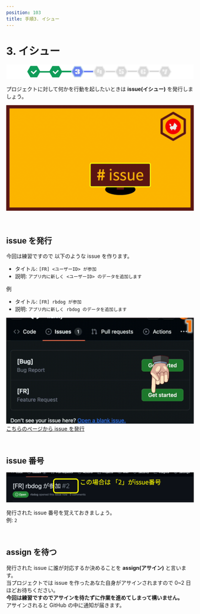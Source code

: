 ```yaml
---
position: 103
title: 手順3. イシュー
---
```


# 3. イシュー

![image](/tutorial/stepper-3.png)

プロジェクトに対して何かを行動を起したいときは **issue(イシュー)** を発行しましょう。

![gif](/tutorial/eye-issue.gif)

<br />

## issue を発行

今回は練習ですので 以下のような issue を作ります。

- タイトル: `[FR] <ユーザーID> が参加`
- 説明: `アプリ内に新しく <ユーザーID> のデータを追加します`

例

- タイトル: `[FR] rbdog が参加`
- 説明: `アプリ内に新しく rbdog のデータを追加します`

![gif](/tutorial/issue.gif)  
<a href="https://github.com/rubydog-jp/hunny/issues" class='linkbutton'>こちらのページから issue を発行</a>

<br />

## issue 番号

![image](/tutorial/issue-number.png)

発行された issue 番号を覚えておきましょう。  
例: `2`

<br />

## assign を待つ

発行された issue に誰が対応するか決めることを **assign(アサイン)** と言います。  
当プロジェクトでは issue を作ったあなた自身がアサインされますので 0~2 日ほどお待ちください。  
**今回は練習ですのでアサインを待たずに作業を進めてしまって構いません。**  
アサインされると GitHub の中に通知が届きます。
